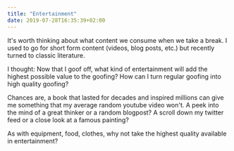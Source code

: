 ```yaml
---
title: "Entertainment"
date: 2019-07-28T16:35:39+02:00
---
```


It's worth thinking about what content we consume when we take a break. I used
to go for short form content (videos, blog posts, etc.) but recently
turned to classic literature.

I thought: Now that I goof off, what kind of entertainment will add the highest
possible value to the goofing? How can I turn regular goofing into high quality
goofing?

Chances are, a book that lasted for decades and inspired millions can give me 
something that my average random youtube video won't.
A peek into the mind of a great thinker or a random blogpost?
A scroll down my twitter feed or a close look at a famous painting? 

As with equipment, food, clothes, why not take the highest quality available in
entertainment?
